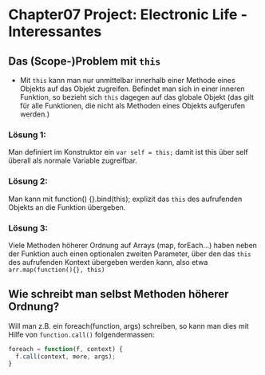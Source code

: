 # Chapter07 Project: Electronic Life - Interessantes

## Das (Scope-)Problem mit `this`

* Mit `this` kann man nur unmittelbar innerhalb einer Methode eines Objekts auf
das Objekt zugreifen. Befindet man sich in einer inneren Funktion, so bezieht sich
`this` dagegen auf das globale Objekt (das gilt für alle Funktionen, die nicht als
  Methoden eines Objekts aufgerufen werden.)

### Lösung 1:
Man definiert im Konstruktor ein `var self = this;` damit ist this
über self überall als normale Variable zugreifbar.

### Lösung 2:
Man kann mit function() {}.bind(this); explizit das `this` des aufrufenden
  Objekts an die Funktion übergeben.

### Lösung 3:
Viele Methoden höherer Ordnung auf Arrays (map, forEach...) haben neben der Funktion auch einen optionalen zweiten Parameter, über den das `this`
des aufrufenden Kontext übergeben werden kann, also etwa `arr.map(function(){}, this)`

## Wie schreibt man selbst Methoden höherer Ordnung?

Will man z.B. ein foreach(function, args) schreiben, so kann man dies mit Hilfe von `function.call()` folgendermassen:

```javascript
foreach = function(f, context) {
  f.call(context, more, args);
}
```
